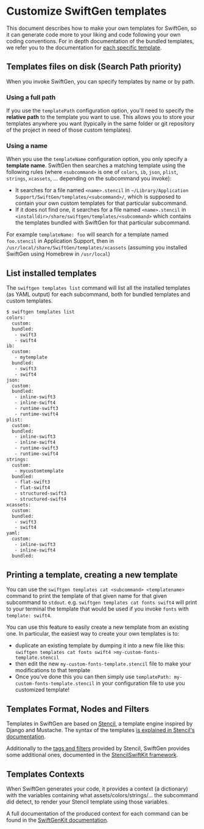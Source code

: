 # Customize SwiftGen templates

This document describes how to make your own templates for SwiftGen, so it can generate code more to your liking and code following your own coding conventions. For in depth documentation of the bundled templates, we refer you to the documentation for [each specific template](templates).

## Templates files on disk (Search Path priority)

When you invoke SwiftGen, you can specify templates by name or by path.

### Using a full path

If you use the `templatePath` configuration option, you'll need to specify the **relative path** to the template you want to use. This allows you to store your templates anywhere you want (typically in the same folder or git repository of the project in need of those custom templates).

### Using a name

When you use the `templateName` configuration option, you only specify a **template name**. SwiftGen then searches a matching template using the following rules (where `<subcommand>` is one of `colors`, `ib`, `json`, `plist`, `strings`, `xcassets`, … depending on the subcommand you invoke):

* It searches for a file named `<name>.stencil` in `~/Library/Application Support/SwiftGen/templates/<subcommand>/`, which is supposed to contain your own custom templates for that particular subcommand.
* If it does not find one, it searches for a file named `<name>.stencil` in `<installdir>/share/swiftgen/templates/<subcommand>` which contains the templates bundled with SwiftGen for that particular subcommand.

For example `templateName: foo` will search for a template named `foo.stencil` in Application Support, then in `/usr/local/share/SwiftGen/templates/xcassets` (assuming you installed SwiftGen using Homebrew in `/usr/local`)

## List installed templates

The `swiftgen templates list` command will list all the installed templates (as YAML output) for each subcommand, both for bundled templates and custom templates.

```bash
$ swiftgen templates list
colors:
  custom:
  bundled:
   - swift3
   - swift4
ib:
  custom:
   - mytemplate
  bundled:
   - swift3
   - swift4
json:
  custom:
  bundled:
   - inline-swift3
   - inline-swift4
   - runtime-swift3
   - runtime-swift4
plist:
  custom:
  bundled:
   - inline-swift3
   - inline-swift4
   - runtime-swift3
   - runtime-swift4
strings:
  custom:
   - mycustomtemplate
  bundled:
   - flat-swift3
   - flat-swift4
   - structured-swift3
   - structured-swift4
xcassets:
  custom:
  bundled:
   - swift3
   - swift4
yaml:
  custom:
   - inline-swift3
   - inline-swift4
  bundled:
```

## Printing a template, creating a new template

You can use the `swiftgen templates cat <subcommand> <templatename>` command to print the template of that given name for that given subcommand to `stdout`. e.g. `swiftgen templates cat fonts swift4` will print to your terminal the template that would be used if you invoke `fonts` with `template: swift4`.

You can use this feature to easily create a new template from an existing one.
In particular, the easiest way to create your own templates is to:

* duplicate an existing template by dumping it into a new file like this: `swiftgen templates cat fonts swift4 >my-custom-fonts-template.stencil`
* then edit the new `my-custom-fonts-template.stencil` file to make your modifications to that template
* Once you've done this you can then simply use `templatePath: my-custom-fonts-template.stencil` in your configuration file to use you customized template!

## Templates Format, Nodes and Filters

Templates in SwiftGen are based on [Stencil](https://stencil.fuller.li/), a template engine inspired by Django and Mustache. The syntax of the templates [is explained in Stencil's documentation](https://stencil.fuller.li/en/latest/templates.html).

Additionally to the [tags and filters](https://stencil.fuller.li/en/latest/builtins.html) provided by Stencil, SwiftGen provides some additional ones, documented in the [StencilSwiftKit framework](https://github.com/SwiftGen/StencilSwiftKit).

## Templates Contexts

When SwiftGen generates your code, it provides a context (a dictionary) with the variables containing what assets/colors/strings/… the subcommand did detect, to render your Stencil template using those variables.

A full documentation of the produced context for each command can be found in the [SwiftGenKit documentation](SwiftGenKit%20Contexts).
